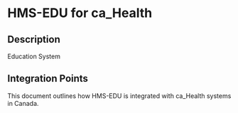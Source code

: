 # HMS-EDU for ca_Health

## Description

Education System

## Integration Points

This document outlines how HMS-EDU is integrated with ca_Health systems in Canada.
